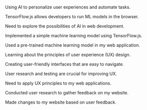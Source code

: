 Using AI to personalize user experiences and automate tasks.

TensorFlow.js allows developers to run ML models in the browser.

Need to explore the possibilities of AI in web development.

Implemented a simple machine learning model using TensorFlow.js.

Used a pre-trained machine learning model in my web application.

Learning about the principles of user experience (UX) design.

Creating user-friendly interfaces that are easy to navigate.

User research and testing are crucial for improving UX.

Need to apply UX principles to my web applications.

Conducted user research to gather feedback on my website.

Made changes to my website based on user feedback.